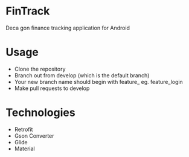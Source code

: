 # FinTrack
Deca gon finance tracking application for Android

# Usage
- Clone the repository
- Branch out from develop (which is the default branch)
- Your new branch name should begin with feature_ eg. feature_login
- Make pull requests to develop

# Technologies
- Retrofit
- Gson Converter
- Glide
- Material
